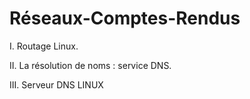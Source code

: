 # Réseaux-Comptes-Rendus

I. Routage Linux.

II. La résolution de noms : service DNS.

III. Serveur DNS LINUX